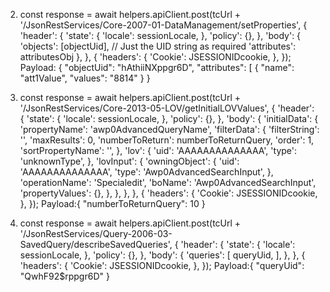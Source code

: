 


2.  const response = await helpers.apiClient.post(tcUrl + '/JsonRestServices/Core-2007-01-DataManagement/setProperties',
        {
          'header': {
            'state': {
              'locale': sessionLocale,
            },
            'policy': {},
          },
          'body': {
            'objects': [objectUid], // Just the UID string as required
            'attributes': attributesObj
          },
        },
        {
          'headers': {
            'Cookie': JSESSIONIDcookie,
          },
        });
Payload:
{
"objectUid": "hAthiiNXppgr6D",
    "attributes": [
    { "name": "att1Value", "values": "8814" }
}


4.  const response = await helpers.apiClient.post(tcUrl + '/JsonRestServices/Core-2013-05-LOV/getInitialLOVValues',
        {
          'header': {
            'state': {
              'locale': sessionLocale,
            },
            'policy': {},
          },
          'body': {
            'initialData': {
              'propertyName': 'awp0AdvancedQueryName',
              'filterData': {
                'filterString': '',
                'maxResults': 0,
                'numberToReturn': numberToReturnQuery,
                'order': 1,
                'sortPropertyName': '',
              },
              'lov': {
                'uid': 'AAAAAAAAAAAAAA',
                'type': 'unknownType',
              },
              'lovInput': {
                'owningObject': {
                  'uid': 'AAAAAAAAAAAAAA',
                  'type': 'Awp0AdvancedSearchInput',
                },
                'operationName': 'Specialedit',
                'boName': 'Awp0AdvancedSearchInput',
                'propertyValues': {},
              },
            },
          },
        },
        {
          'headers': {
            'Cookie': JSESSIONIDcookie,
          },
        });
Payload:{
 "numberToReturnQuery": 10
}

5. const response = await helpers.apiClient.post(tcUrl + '/JsonRestServices/Query-2006-03-SavedQuery/describeSavedQueries',
        {
          'header': {
            'state': {
              'locale': sessionLocale,
            },
            'policy': {},
          },
          'body': {
            'queries': [
              queryUid,
            ],
          },
        },
        {
          'headers': {
            'Cookie': JSESSIONIDcookie,
          },
        });
Payload:{
"queryUid": "QwhF92$rppgr6D"
}